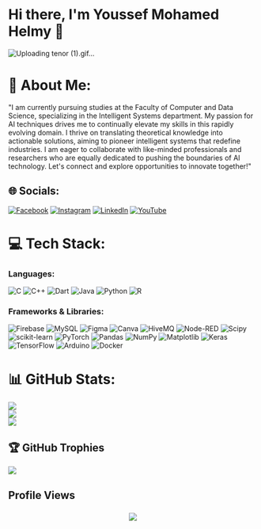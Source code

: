 # Hi there, I'm Youssef Mohamed Helmy 👋
![Uploading tenor (1).gif…]()

# 💫 About Me:
"I am currently pursuing studies at the Faculty of Computer and Data Science, specializing in the Intelligent Systems department. My passion for AI techniques drives me to continually elevate my skills in this rapidly evolving domain. I thrive on translating theoretical knowledge into actionable solutions, aiming to pioneer intelligent systems that redefine industries. I am eager to collaborate with like-minded professionals and researchers who are equally dedicated to pushing the boundaries of AI technology. Let's connect and explore opportunities to innovate together!"


## 🌐 Socials:
[![Facebook](https://img.shields.io/badge/Facebook-%231877F2.svg?logo=Facebook&logoColor=white)](https://www.facebook.com/youssef.helmy.7524) 
[![Instagram](https://img.shields.io/badge/Instagram-%23E4405F.svg?logo=Instagram&logoColor=white)](https://www.instagram.com/youssefhelmy013/) 
[![LinkedIn](https://img.shields.io/badge/LinkedIn-%230077B5.svg?logo=linkedin&logoColor=white)](https://www.linkedin.com/in/youssefhelmyegy/) 
[![YouTube](https://img.shields.io/badge/YouTube-%23FF0000.svg?logo=YouTube&logoColor=white)](https://www.youtube.com/@YoussefHelmy-AIT) 

# 💻 Tech Stack:

### Languages:
![C](https://img.shields.io/badge/c-%2300599C.svg?style=for-the-badge&logo=c&logoColor=white) 
![C++](https://img.shields.io/badge/c++-%2300599C.svg?style=for-the-badge&logo=c%2B%2B&logoColor=white) 
![Dart](https://img.shields.io/badge/dart-%230175C2.svg?style=for-the-badge&logo=dart&logoColor=white) 
![Java](https://img.shields.io/badge/java-%23ED8B00.svg?style=for-the-badge&logo=openjdk&logoColor=white) 
![Python](https://img.shields.io/badge/python-3670A0?style=for-the-badge&logo=python&logoColor=ffdd54) 
![R](https://img.shields.io/badge/r-%23276DC3.svg?style=for-the-badge&logo=r&logoColor=white)

### Frameworks & Libraries:
![Firebase](https://img.shields.io/badge/firebase-%23039BE5.svg?style=for-the-badge&logo=firebase) 
![MySQL](https://img.shields.io/badge/mysql-4479A1.svg?style=for-the-badge&logo=mysql&logoColor=white) 
![Figma](https://img.shields.io/badge/figma-%23F24E1E.svg?style=for-the-badge&logo=figma&logoColor=white) 
![Canva](https://img.shields.io/badge/Canva-%2300C4CC.svg?style=for-the-badge&logo=Canva&logoColor=white) 
![HiveMQ](https://img.shields.io/badge/HiveMQ-%23FFCB0A.svg?style=for-the-badge&logo=HiveMQ&logoColor=white) 
![Node-RED](https://img.shields.io/badge/Node--RED-%238F0000.svg?style=for-the-badge&logo=Node-RED&logoColor=white) 
![Scipy](https://img.shields.io/badge/SciPy-%230C55A5.svg?style=for-the-badge&logo=scipy&logoColor=%white) 
![scikit-learn](https://img.shields.io/badge/scikit--learn-%23F7931E.svg?style=for-the-badge&logo=scikit-learn&logoColor=white) 
![PyTorch](https://img.shields.io/badge/PyTorch-%23EE4C2C.svg?style=for-the-badge&logo=PyTorch&logoColor=white) 
![Pandas](https://img.shields.io/badge/pandas-%23150458.svg?style=for-the-badge&logo=pandas&logoColor=white) 
![NumPy](https://img.shields.io/badge/numpy-%23013243.svg?style=for-the-badge&logo=numpy&logoColor=white) 
![Matplotlib](https://img.shields.io/badge/Matplotlib-%23ffffff.svg?style=for-the-badge&logo=Matplotlib&logoColor=black) 
![Keras](https://img.shields.io/badge/Keras-%23D00000.svg?style=for-the-badge&logo=Keras&logoColor=white) 
![TensorFlow](https://img.shields.io/badge/TensorFlow-%23FF6F00.svg?style=for-the-badge&logo=TensorFlow&logoColor=white) 
![Arduino](https://img.shields.io/badge/-Arduino-00979D?style=for-the-badge&logo=Arduino&logoColor=white) 
![Docker](https://img.shields.io/badge/docker-%230db7ed.svg?style=for-the-badge&logo=docker&logoColor=white)

# 📊 GitHub Stats:
![](https://github-readme-stats.vercel.app/api?username=YoussefMoHlemyAlpha&theme=gruvbox_light&hide_border=false&include_all_commits=false&count_private=true)<br/>
![](https://github-readme-streak-stats.herokuapp.com/?user=YoussefMoHlemyAlpha&theme=gruvbox_light&hide_border=false)<br/>
![](https://github-readme-stats.vercel.app/api/top-langs/?username=YoussefMoHlemyAlpha&theme=gruvbox_light&hide_border=false&include_all_commits=false&count_private=true&layout=compact)

## 🏆 GitHub Trophies
![](https://github-profile-trophy.vercel.app/?username=YoussefMoHlemyAlpha&theme=gruvbox&no-frame=false&no-bg=false&margin-w=4)



###

<h2 align="left">Profile Views</h2>

###

<div align="center">
  <img src="https://profile-counter.glitch.me/YoussefMoHlemyAlpha/count.svg?"  />
</div>

###


